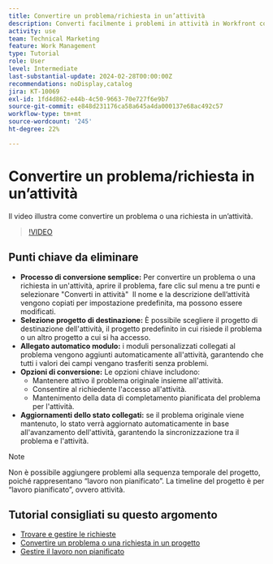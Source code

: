 ```yaml
---
title: Convertire un problema/richiesta in un’attività
description: Converti facilmente i problemi in attività in Workfront con nomi modificabili, allegati di moduli personalizzati, selezione flessibile dei progetti, opzioni di conversione e aggiornamenti dello stato sincronizzati per flussi di lavoro semplificati.
activity: use
team: Technical Marketing
feature: Work Management
type: Tutorial
role: User
level: Intermediate
last-substantial-update: 2024-02-28T00:00:00Z
recommendations: noDisplay,catalog
jira: KT-10069
exl-id: 1fd4d862-e44b-4c50-9663-70e727f6e9b7
source-git-commit: e848d231176ca58a645a4da000137e68ac492c57
workflow-type: tm+mt
source-wordcount: '245'
ht-degree: 22%

---
```


# Convertire un problema/richiesta in un’attività

Il video illustra come convertire un problema o una richiesta in un’attività.

>[!VIDEO](https://video.tv.adobe.com/v/3445438/?quality=12&learn=on&enablevpops&captions=ita)

## Punti chiave da eliminare

* **Processo di conversione semplice:** Per convertire un problema o una richiesta in un&#39;attività, aprire il problema, fare clic sul menu a tre punti e selezionare &quot;Converti in attività&quot; &#x200B; Il nome e la descrizione dell’attività vengono copiati per impostazione predefinita, ma possono essere modificati. &#x200B;
* **Selezione progetto di destinazione:** È possibile scegliere il progetto di destinazione dell&#39;attività, il progetto predefinito in cui risiede il problema o un altro progetto a cui si ha accesso. &#x200B;
* **Allegato automatico modulo:** i moduli personalizzati collegati al problema vengono aggiunti automaticamente all&#39;attività, garantendo che tutti i valori dei campi vengano trasferiti senza problemi. &#x200B;
* **Opzioni di conversione:** Le opzioni chiave includono:
   * Mantenere attivo il problema originale insieme all&#39;attività. &#x200B;
   * Consentire al richiedente l&#39;accesso all&#39;attività. &#x200B;
   * Mantenimento della data di completamento pianificata del problema per l&#39;attività. &#x200B;
* **Aggiornamenti dello stato collegati:** se il problema originale viene mantenuto, lo stato verrà aggiornato automaticamente in base all&#39;avanzamento dell&#39;attività, garantendo la sincronizzazione tra il problema e l&#39;attività. &#x200B;


>[!NOTE]
>
>Non è possibile aggiungere problemi alla sequenza temporale del progetto, poiché rappresentano “lavoro non pianificato”. La timeline del progetto è per “lavoro pianificato”, ovvero attività.

## Tutorial consigliati su questo argomento

* [Trovare e gestire le richieste](/help/manage-work/issues-requests/find-requests.md)
* [Convertire un problema o una richiesta in un progetto](/help/manage-work/issues-requests/create-a-project-from-a-request.md)
* [Gestire il lavoro non pianificato](/help/manage-work/issues-requests/handle-unplanned-work.md)


